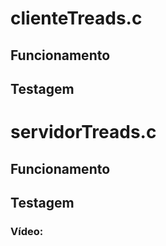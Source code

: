 # clienteTreads.c

## Funcionamento

## Testagem

# servidorTreads.c

## Funcionamento

## Testagem

### Vídeo:
